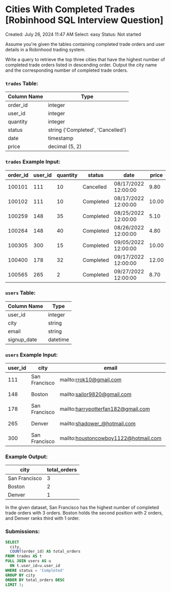 # Cities With Completed Trades [Robinhood SQL Interview Question]

Created: July 26, 2024 11:47 AM
Select: easy
Status: Not started

Assume you're given the tables containing completed trade orders and user details in a Robinhood trading system.

Write a query to retrieve the top three cities that have the highest number of completed trade orders listed in descending order. Output the city name and the corresponding number of completed trade orders.

### **`trades` Table:**

| Column Name | Type |
| --- | --- |
| order_id | integer |
| user_id | integer |
| quantity | integer |
| status | string ('Completed', 'Cancelled') |
| date | timestamp |
| price | decimal (5, 2) |

### **`trades` Example Input:**

| order_id | user_id | quantity | status | date | price |
| --- | --- | --- | --- | --- | --- |
| 100101 | 111 | 10 | Cancelled | 08/17/2022 12:00:00 | 9.80 |
| 100102 | 111 | 10 | Completed | 08/17/2022 12:00:00 | 10.00 |
| 100259 | 148 | 35 | Completed | 08/25/2022 12:00:00 | 5.10 |
| 100264 | 148 | 40 | Completed | 08/26/2022 12:00:00 | 4.80 |
| 100305 | 300 | 15 | Completed | 09/05/2022 12:00:00 | 10.00 |
| 100400 | 178 | 32 | Completed | 09/17/2022 12:00:00 | 12.00 |
| 100565 | 265 | 2 | Completed | 09/27/2022 12:00:00 | 8.70 |

### **`users` Table:**

| Column Name | Type |
| --- | --- |
| user_id | integer |
| city | string |
| email | string |
| signup_date | datetime |

### **`users` Example Input:**

| user_id | city | email | signup_date |
| --- | --- | --- | --- |
| 111 | San Francisco | mailto:rrok10@gmail.com | 08/03/2021 12:00:00 |
| 148 | Boston | mailto:sailor9820@gmail.com | 08/20/2021 12:00:00 |
| 178 | San Francisco | mailto:harrypotterfan182@gmail.com | 01/05/2022 12:00:00 |
| 265 | Denver | mailto:shadower_@hotmail.com | 02/26/2022 12:00:00 |
| 300 | San Francisco | mailto:houstoncowboy1122@hotmail.com | 06/30/2022 12:00:00 |

### **Example Output:**

| city | total_orders |
| --- | --- |
| San Francisco | 3 |
| Boston | 2 |
| Denver | 1 |

In the given dataset, San Francisco has the highest number of completed trade orders with 3 orders. Boston holds the second position with 2 orders, and Denver ranks third with 1 order.

### **Submissions:**

```sql
SELECT 
  city,
  COUNT(order_id) AS total_orders
FROM trades AS t
FULL JOIN users AS u 
  ON t.user_id=u.user_id
WHERE status = 'Completed'
GROUP BY city
ORDER BY total_orders DESC
LIMIT 3;
```
